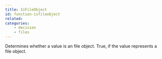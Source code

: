 ```yaml
---
title: IsFileObject
id: function-isfileobject
related:
categories:
    - decision
    - files
---
```


Determines whether a value is an file object. True, if the value represents a file object.